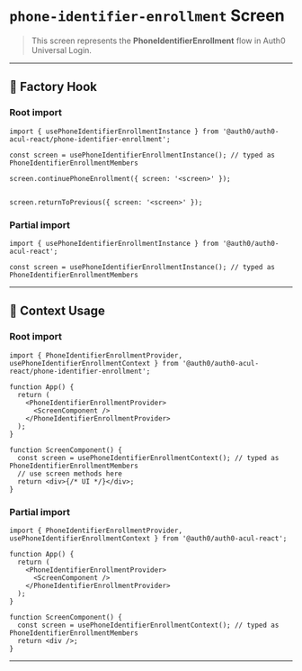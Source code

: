 # `phone-identifier-enrollment` Screen

> This screen represents the **PhoneIdentifierEnrollment** flow in Auth0 Universal Login.

---

## 🔹 Factory Hook
### Root import
```tsx
import { usePhoneIdentifierEnrollmentInstance } from '@auth0/auth0-acul-react/phone-identifier-enrollment';

const screen = usePhoneIdentifierEnrollmentInstance(); // typed as PhoneIdentifierEnrollmentMembers

screen.continuePhoneEnrollment({ screen: '<screen>' });


screen.returnToPrevious({ screen: '<screen>' });
```

### Partial import
```tsx
import { usePhoneIdentifierEnrollmentInstance } from '@auth0/auth0-acul-react';

const screen = usePhoneIdentifierEnrollmentInstance(); // typed as PhoneIdentifierEnrollmentMembers
```

---

## 🔹 Context Usage

### Root import
```tsx
import { PhoneIdentifierEnrollmentProvider, usePhoneIdentifierEnrollmentContext } from '@auth0/auth0-acul-react/phone-identifier-enrollment';

function App() {
  return (
    <PhoneIdentifierEnrollmentProvider>
      <ScreenComponent />
    </PhoneIdentifierEnrollmentProvider>
  );
}

function ScreenComponent() {
  const screen = usePhoneIdentifierEnrollmentContext(); // typed as PhoneIdentifierEnrollmentMembers
  // use screen methods here
  return <div>{/* UI */}</div>;
}
```


### Partial import
```tsx
import { PhoneIdentifierEnrollmentProvider, usePhoneIdentifierEnrollmentContext } from '@auth0/auth0-acul-react';

function App() {
  return (
    <PhoneIdentifierEnrollmentProvider>
      <ScreenComponent />
    </PhoneIdentifierEnrollmentProvider>
  );
}

function ScreenComponent() {
  const screen = usePhoneIdentifierEnrollmentContext(); // typed as PhoneIdentifierEnrollmentMembers
  return <div />;
}
```

---
